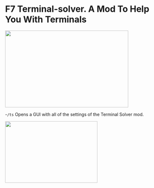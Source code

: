 # F7 Terminal-solver. A Mod To Help You With Terminals




<img src="https://hypixel.net/attachments/colour-before-after-png.2710496" width="400" height="250" />

-`/ts` Opens a GUI with all of the settings of the Terminal Solver mod.

<img src="https://hypixel.net/attachments/2300700.png" width="300" height="200"/>
